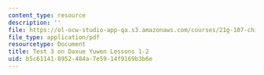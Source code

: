 ```yaml
---
content_type: resource
description: ''
file: https://ol-ocw-studio-app-qa.s3.amazonaws.com/courses/21g-107-chinese-i-streamlined-fall-2014/b5c611418952484a7e5914f9169b3b6e_MIT21G_107F14_Test_3.pdf
file_type: application/pdf
resourcetype: Document
title: Test 3 on Daxue Yuwen Lessons 1-2
uid: b5c61141-8952-484a-7e59-14f9169b3b6e
---
```

